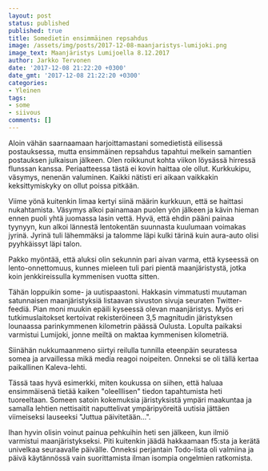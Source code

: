 ```yaml
---
layout: post
status: published
published: true
title: Somedietin ensimmäinen repsahdus
image: /assets/img/posts/2017-12-08-maanjaristys-lumijoki.png
image_text: Maanjäristys Lumijoella 8.12.2017
author: Jarkko Tervonen
date: '2017-12-08 21:22:20 +0300'
date_gmt: '2017-12-08 21:22:20 +0300'
categories:
- Yleinen
tags:
- some
- siivous
comments: []
---
```

Aloin vähän saarnaamaan harjoittamastani somedietistä eilisessä postauksessa, mutta ensimmäinen repsahdus tapahtui melkein samantien postauksen julkaisun jälkeen. Olen roikkunut kohta viikon löysässä hirressä flunssan kanssa. Periaatteessa tästä ei kovin haittaa ole ollut. Kurkkukipu, väsymys, nenenän valuminen. Kaikki nätisti eri aikaan vaikkakin keksittymiskyky on ollut poissa pitkään.

Viime yönä kuitenkin limaa kertyi siinä määrin kurkkuun, että se haittasi nukahtamista. Väsymys alkoi painamaan puolen yön jälkeen ja kävin hieman ennen puoli yhtä juomassa lasin vettä. Hyvä, että ehdin pääni painaa tyynyyn, kun alkoi lännestä lentokentän suunnasta kuulumaan voimakas jyrinä. Jyrinä tuli lähemmäksi ja talomme läpi kulki tärinä kuin aura-auto olisi pyyhkäissyt läpi talon.

Pakko myöntää, että aluksi olin sekunnin pari aivan varma, että kyseessä on lento-onnettomuus, kunnes mieleen tuli pari pientä maanjäristystä, jotka koin jenkkireissulla kymmenisen vuotta sitten.

Tähän loppuikin some- ja uutispaastoni. Hakkasin vimmatusti muutaman satunnaisen maanjäristyksiä listaavan sivuston sivuja seuraten Twitter-feediä. Pian moni muukin epäili kyseessä olevan maanjäristys. Myös eri tutkimuslaitokset kertoivat rekisteröineen 3,5 magnitudin järistyksen lounaassa parinkymmenen kilometrin päässä Oulusta. Lopulta paikaksi varmistui Lumijoki, jonne meiltä on maktaa kymmenisen kilometriä.

Siinähän nukkumaanmeno siirtyi reilulla tunnilla eteenpäin seuratessa somea ja arvaillessa mikä media reagoi noipeiten. Onneksi se oli tällä kertaa paikallinen Kaleva-lehti.

Tässä taas hyvä esimerkki, miten koukussa on siihen, että haluaa ensimmäisenä tietää kaiken "oleelllisen" tiedon tapahtumista heti tuoreeltaan. Someen satoin kokemuksia järistyksistä ympäri maakuntaa ja samalla lehtien nettisaitit naputtelivat ympäripyöreitä uutisia jättäen viimeiseksi lauseeksi "Juttua päivitetään...".

Ihan hyvin olisin voinut painua pehkuihin heti sen jälkeen, kun ilmiö varmistui maanjäristykseksi. Piti kuitenkin jäädä hakkaamaan f5:sta ja kerätä univelkaa seuraavalle päivälle. Onneksi perjantain Todo-lista oli valmiina ja päivä käytännössä vain suorittamista ilman isompia ongelmien ratkomista.

